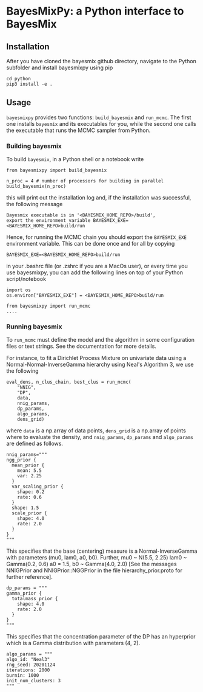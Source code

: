 # BayesMixPy: a Python interface to BayesMix

## Installation

After you have cloned the bayesmix github directory, navigate to the Python subfolder and
install bayesmixpy using pip

```
cd python
pip3 install -e .
```

## Usage

`bayesmixpy` provides two functions: `build_bayesmix` and `run_mcmc`. The first one
installs `bayesmix` and its executables for you, while the second one calls the
executable that runs the MCMC sampler from Python.

### Building bayesmix

To build `bayesmix`, in a Python shell or a notebook write

```
from bayesmixpy import build_bayesmix

n_proc = 4 # number of processors for building in parallel
build_bayesmix(n_proc)
```

this will print out the installation log and, if the installation was successful, the following message

```
Bayesmix executable is in '<BAYESMIX_HOME_REPO>/build',
export the environment variable BAYESMIX_EXE=<BAYESMIX_HOME_REPO>build/run
```

Hence, for running the MCMC chain you should export the `BAYESMIX_EXE` environment variable. This can be done once and for all by copying

```
BAYESMIX_EXE=<BAYESMIX_HOME_REPO>build/run
```

in your .bashrc file (or .zshrc if you are a MacOs user), or every time you use bayesmixpy, you can add the following lines on top of your Python script/notebook

```
import os
os.environ["BAYESMIX_EXE"] = <BAYESMIX_HOME_REPO>build/run

from bayesmixpy import run_mcmc
....
```

### Running bayesmix

To `run_mcmc` must define the model and the algorithm in some configuration files or
text strings. See the documentation for more details.

For instance, to fit a Dirichlet Process Mixture on univariate data using a Normal-Normal-InverseGamma hierarchy using Neal's Algorithm 3, we use the following

```
eval_dens, n_clus_chain, best_clus = run_mcmc(
    "NNIG",
    "DP",
    data,
    nnig_params,
    dp_params,
    algo_params,
    dens_grid)
```

where `data` is a np.array of data points, `dens_grid` is a np.array of points where to evaluate the density, and `nnig_params`, `dp_params` and `algo_params` are defined as follows.

```
nnig_params="""
ngg_prior {
  mean_prior {
    mean: 5.5
    var: 2.25
  }
  var_scaling_prior {
    shape: 0.2
    rate: 0.6
  }
  shape: 1.5
  scale_prior {
    shape: 4.0
    rate: 2.0
  }
}
"""
```

This specifies that the base (centering) measure is a Normal-InverseGamma with parameters (mu0, lam0, a0, b0). Further, mu0 ~ N(5.5, 2.25) lam0 ~ Gamma(0.2, 0.6) a0 = 1.5, b0 ~ Gamma(4.0, 2.0) [See the messages NNIGPrior and NNIGPrior::NGGPrior in the file hierarchy_prior.proto for further reference].

```
dp_params = """
gamma_prior {
  totalmass_prior {
    shape: 4.0
    rate: 2.0
  }
}
"""
```

This specifies that the concentration parameter of the DP has an hyperprior which is a Gamma distribution with parameters (4, 2).

```
algo_params = """
algo_id: "Neal3"
rng_seed: 20201124
iterations: 2000
burnin: 1000
init_num_clusters: 3
"""
```
